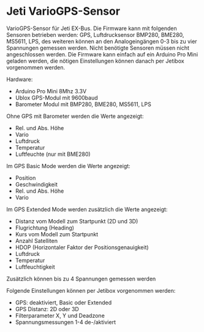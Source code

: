 # Jeti VarioGPS-Sensor

VarioGPS-Sensor für Jeti EX-Bus. Die Firmware kann mit folgenden Sensoren betrieben werden: GPS, Luftdrucksensor BMP280, BME280, MS5611, LPS, des weiteren können an den Analogeingängen 0-3 bis zu vier Spannungen gemessen werden. Nicht benötigte Sensoren müssen nicht angeschlossen werden. Die Firmware kann einfach auf ein Arduino Pro Mini geladen werden, die nötigen Einstellungen können danach per Jetibox vorgenommen werden. 

Hardware:
- Arduino Pro Mini 8Mhz 3.3V
- Ublox GPS-Modul mit 9600baud
- Barometer Modul mit BMP280, BME280, MS5611, LPS


Ohne GPS mit Barometer werden die Werte angezeigt:
- Rel. und Abs. Höhe
- Vario
- Luftdruck
- Temperatur
- Luftfeuchte (nur mit BME280)

Im GPS Basic Mode werden die Werte angezeigt:
- Position
- Geschwindigkeit 
- Rel. und Abs. Höhe
- Vario

Im GPS Extended Mode werden zusätzlich die Werte angezeigt:
- Distanz vom Modell zum Startpunkt (2D und 3D)
- Flugrichtung (Heading)
- Kurs vom Modell zum Startpunkt
- Anzahl Satelliten
- HDOP (Horizontaler Faktor der Positionsgenauigkeit)
- Luftdruck
- Temperatur
- Luftfeuchtigkeit 

Zusätzlich können bis zu 4 Spannungen gemessen werden

Folgende Einstellungen können per Jetibox vorgenommen werden:

- GPS: deaktiviert, Basic oder Extended
- GPS Distanz: 2D oder 3D
- Filterparameter X, Y und Deadzone
- Spannungsmessungen 1-4 de-/aktiviert
